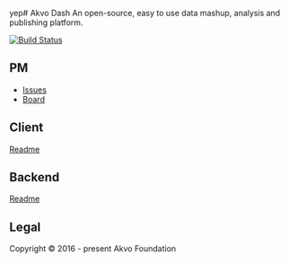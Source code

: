 yep# Akvo Dash
An open-source, easy to use data mashup, analysis and publishing platform.

[![Build Status](https://travis-ci.org/akvo/akvo-dash.svg?branch=develop)](https://travis-ci.org/akvo/akvo-dash)

## PM

- [Issues](https://github.com/akvo/akvo-dash/issues)
- [Board](http://waffle.io/akvo/akvo-dash)

## Client
[Readme](client/README.md)

## Backend
[Readme](backend/README.md)

## Legal
Copyright © 2016 - present Akvo Foundation
